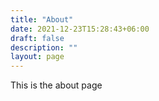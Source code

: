 ```yaml
---
title: "About"
date: 2021-12-23T15:28:43+06:00
draft: false
description: ""
layout: page
---
```


This is the about page